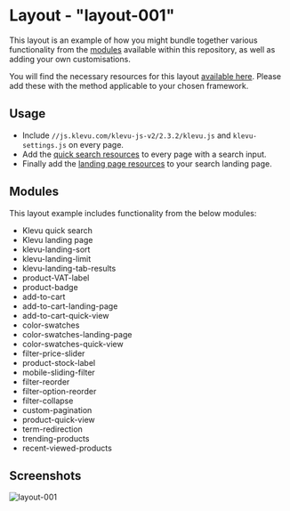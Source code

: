 # Layout - "layout-001"

This layout is an example of how you might bundle together various functionality
from the [modules](/modules) available within this repository, as well as adding
your own customisations.

You will find the necessary resources for this layout 
[available here](/layout/layout-001/resources).
Please add these with the method applicable to your chosen framework.

## Usage

- Include `//js.klevu.com/klevu-js-v2/2.3.2/klevu.js` and `klevu-settings.js` on every page.
- Add the [quick search resources](/layout/layout-001/resources/quick) to every page with a search input.
- Finally add the [landing page resources](/layout/layout-001/resources/landing) to your search landing page.

## Modules

This layout example includes functionality from the below modules:

- Klevu quick search
- Klevu landing page
- klevu-landing-sort
- klevu-landing-limit
- klevu-landing-tab-results
- product-VAT-label
- product-badge
- add-to-cart
- add-to-cart-landing-page
- add-to-cart-quick-view
- color-swatches
- color-swatches-landing-page
- color-swatches-quick-view
- filter-price-slider
- product-stock-label
- mobile-sliding-filter
- filter-reorder
- filter-option-reorder
- filter-collapse
- custom-pagination
- product-quick-view
- term-redirection
- trending-products
- recent-viewed-products

## Screenshots

![layout-001](/layout/layout-001/images/image002.jpg)
